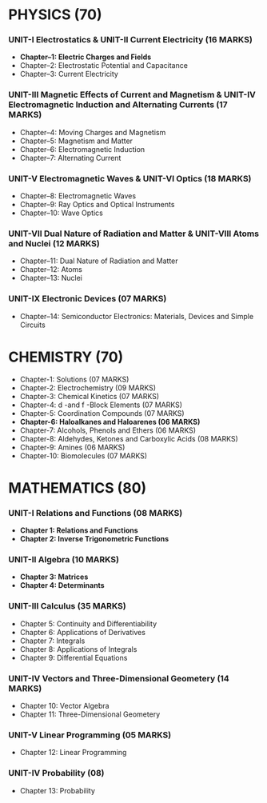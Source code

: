 # PHYSICS (70)

### UNIT-I Electrostatics & UNIT-II Current Electricity (16 MARKS)
  * **Chapter–1: Electric Charges and Fields**
  * Chapter–2: Electrostatic Potential and Capacitance
  * Chapter–3: Current Electricity

### UNIT-III Magnetic Effects of Current and Magnetism & UNIT-IV Electromagnetic Induction and Alternating Currents (17 MARKS)
  * Chapter–4: Moving Charges and Magnetism
  * Chapter–5: Magnetism and Matter
  * Chapter–6: Electromagnetic Induction
  * Chapter–7: Alternating Current

### UNIT-V Electromagnetic Waves & UNIT-VI Optics (18 MARKS)
  * Chapter–8: Electromagnetic Waves
  * Chapter–9: Ray Optics and Optical Instruments
  * Chapter–10: Wave Optics

### UNIT-VII Dual Nature of Radiation and Matter & UNIT-VIII Atoms and Nuclei (12 MARKS)
  * Chapter–11: Dual Nature of Radiation and Matter
  * Chapter–12: Atoms
  * Chapter–13: Nuclei

### UNIT-IX Electronic Devices (07 MARKS)
  * Chapter–14: Semiconductor Electronics: Materials, Devices and Simple Circuits

# CHEMISTRY (70)
  * Chapter-1: Solutions (07 MARKS)
  * Chapter-2: Electrochemistry (09 MARKS)
  * Chapter-3: Chemical Kinetics (07 MARKS)
  * Chapter-4: d -and f -Block Elements (07 MARKS)
  * Chapter-5: Coordination Compounds (07 MARKS)
  * **Chapter-6: Haloalkanes and Haloarenes (06 MARKS)**
  * Chapter-7: Alcohols, Phenols and Ethers (06 MARKS)
  * Chapter-8: Aldehydes, Ketones and Carboxylic Acids (08 MARKS)
  * Chapter-9: Amines (06 MARKS)
  * Chapter-10: Biomolecules (07 MARKS)

# MATHEMATICS (80)

### UNIT-I Relations and Functions (08 MARKS)
  * **Chapter 1: Relations and Functions**
  * **Chapter 2: Inverse Trigonometric Functions**

### UNIT-II Algebra (10 MARKS)
  * **Chapter 3: Matrices**
  * **Chapter 4: Determinants**

### UNIT-III Calculus (35 MARKS)
  * Chapter 5: Continuity and Differentiability
  * Chapter 6: Applications of Derivatives
  * Chapter 7: Integrals
  * Chapter 8: Applications of Integrals
  * Chapter 9: Differential Equations

### UNIT-IV Vectors and Three-Dimensional Geometery (14 MARKS)
  * Chapter 10: Vector Algebra
  * Chapter 11: Three-Dimensional Geometery

### UNIT-V Linear Programming (05 MARKS)
  * Chapter 12: Linear Programming

### UNIT-IV Probability (08)
  * Chapter 13: Probability
